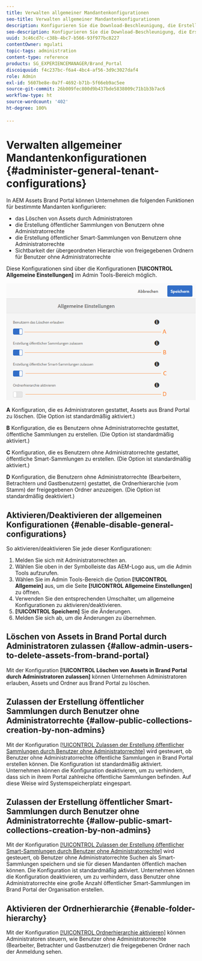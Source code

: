```yaml
---
title: Verwalten allgemeiner Mandantenkonfigurationen
seo-title: Verwalten allgemeiner Mandantenkonfigurationen
description: Konfigurieren Sie die Download-Beschleunigung, die Erstellung öffentlicher Smart-Sammlungen sowie die Erstellung öffentlicher Sammlungen und gestatten Sie Admin-Benutzern, Assets auf Mandanten zu löschen.
seo-description: Konfigurieren Sie die Download-Beschleunigung, die Erstellung öffentlicher Smart-Sammlungen sowie die Erstellung öffentlicher Sammlungen und gestatten Sie Admin-Benutzern, Assets auf Mandanten zu löschen.
uuid: 3c46cd7c-c38b-4bc7-b566-93f977bc8227
contentOwner: mgulati
topic-tags: administration
content-type: reference
products: SG_EXPERIENCEMANAGER/Brand_Portal
discoiquuid: f4c237bc-f6a4-4bc4-af56-3d9c3027daf4
role: Admin
exl-id: 5607be8e-0a7f-4692-b71b-5f66eb9ac5ee
source-git-commit: 26b009fec800d9b437bde5838009c71b1b3b7ac6
workflow-type: ht
source-wordcount: '402'
ht-degree: 100%

---
```


# Verwalten allgemeiner Mandantenkonfigurationen {#administer-general-tenant-configurations}

In AEM Assets Brand Portal können Unternehmen die folgenden Funktionen für bestimmte Mandanten konfigurieren:

* das Löschen von Assets durch Administratoren
* die Erstellung öffentlicher Sammlungen von Benutzern ohne Administratorrechte
* die Erstellung öffentlicher Smart-Sammlungen von Benutzern ohne Administratorrechte
* Sichtbarkeit der übergeordneten Hierarchie von freigegebenen Ordnern für Benutzer ohne Administratorrechte

Diese Konfigurationen sind über die Konfigurationen **[!UICONTROL Allgemeine Einstellungen]** im Admin Tools-Bereich möglich.

![](assets/general-config.png)

**A** Konfiguration, die es Administratoren gestattet, Assets aus Brand Portal zu löschen. (Die Option ist standardmäßig aktiviert.)

**B** Konfiguration, die es Benutzern ohne Administratorrechte gestattet, öffentliche Sammlungen zu erstellen. (Die Option ist standardmäßig aktiviert.)

**C** Konfiguration, die es Benutzern ohne Administratorrechte gestattet, öffentliche Smart-Sammlungen zu erstellen. (Die Option ist standardmäßig aktiviert.)

**D** Konfiguration, die Benutzern ohne Administratorrechte (Bearbeitern, Betrachtern und Gastbenutzern) gestattet, die Ordnerhierarchie (vom Stamm) der freigegebenen Ordner anzuzeigen. (Die Option ist standardmäßig deaktiviert.)

## Aktivieren/Deaktivieren der allgemeinen Konfigurationen {#enable-disable-general-configurations}

So aktivieren/deaktivieren Sie jede dieser Konfigurationen:

1. Melden Sie sich mit Administratorrechten an.
1. Wählen Sie oben in der Symbolleiste das AEM-Logo aus, um die Admin Tools aufzurufen.
1. Wählen Sie im Admin Tools-Bereich die Option **[!UICONTROL Allgemein]** aus, um die Seite **[!UICONTROL Allgemeine Einstellungen]** zu öffnen.
1. Verwenden Sie den entsprechenden Umschalter, um allgemeine Konfigurationen zu aktivieren/deaktivieren.
1. **[!UICONTROL Speichern]** Sie die Änderungen.
1. Melden Sie sich ab, um die Änderungen zu übernehmen.

## Löschen von Assets in Brand Portal durch Administratoren zulassen {#allow-admin-users-to-delete-assets-from-brand-portal}

Mit der Konfiguration **[!UICONTROL Löschen von Assets in Brand Portal durch Administratoren zulassen]** können Unternehmen Administratoren erlauben, Assets und Ordner aus Brand Portal zu löschen.

## Zulassen der Erstellung öffentlicher Sammlungen durch Benutzer ohne Administratorrechte {#allow-public-collections-creation-by-non-admins}

Mit der Konfiguration [[!UICONTROL Zulassen der Erstellung öffentlicher Sammlungen durch Benutzer ohne Administratorrechte]](../using/brand-portal-share-collection.md#main-pars-text-1915052376) wird gesteuert, ob Benutzer ohne Administratorrechte öffentliche Sammlungen in Brand Portal erstellen können. Die Konfiguration ist standardmäßig aktiviert. Unternehmen können die Konfiguration deaktivieren, um zu verhindern, dass sich in ihrem Portal zahlreiche öffentliche Sammlungen befinden. Auf diese Weise wird Systemspeicherplatz eingespart.

## Zulassen der Erstellung öffentlicher Smart-Sammlungen durch Benutzer ohne Administratorrechte {#allow-public-smart-collections-creation-by-non-admins}

Mit der Konfiguration [[!UICONTROL Zulassen der Erstellung öffentlicher Smart-Sammlungen durch Benutzer ohne Administratorrechte]](../using/brand-portal-searching.md#main-pars-header-500620467) wird gesteuert, ob Benutzer ohne Administratorrechte Suchen als Smart-Sammlungen speichern und sie für diesen Mandanten öffentlich machen können. Die Konfiguration ist standardmäßig aktiviert. Unternehmen können die Konfiguration deaktivieren, um zu verhindern, dass Benutzer ohne Administratorrechte eine große Anzahl öffentlicher Smart-Sammlungen im Brand Portal der Organisation erstellen.

<!-- 
## Allow download acceleration {#allow-download-acceleration}

[[!UICONTROL Allow download acceleration]](../using/accelerated-download.md) configuration lets the organizations to allow accelerated downloads of assets from Brand Portal and shared links, by integrating with IBM Aspera Connect that is an install-on-demand application. The application uses proprietary technology to remove TCP overheads.
-->

## Aktivieren der Ordnerhierarchie {#enable-folder-hierarchy}

Mit der Konfiguration [[!UICONTROL Ordnerhierarchie aktivieren]](../using/brand-portal-sharing-folders.md#non-admin-user-access-to-shared-folders) können Administratoren steuern, wie Benutzer ohne Administratorrechte (Bearbeiter, Betrachter und Gastbenutzer) die freigegebenen Ordner nach der Anmeldung sehen.
